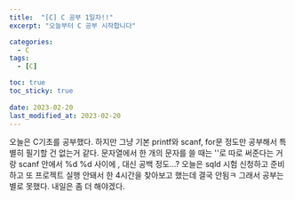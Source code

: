 ```yaml
---
title:  "[C] C 공부 1일차!!"
excerpt: "오늘부터 C 공부 시작합니다"

categories:
  - C
tags:
  - [C]

toc: true
toc_sticky: true
 
date: 2023-02-20
last_modified_at: 2023-02-20
---
```


오늘은 C기초를 공부했다. 하지만 그냥 기본 printf와 scanf, for문 정도만 공부해서 특별히 필기할 건 없는거 같다.
문자열에서 한 개의 문자를 쓸 때는 ''로 따로 써준다는 거랑 scanf 안에서 %d %d 사이에 , 대신 공백 정도...?
오늘은 sqld 시험 신청하고 준비하고 또 프로젝트 실행 안돼서 한 4시간을 찾아보고 했는데 결국 안됨ㅋ 그래서 공부는 별로 못했다.
내일은 좀 더 해야겠다.